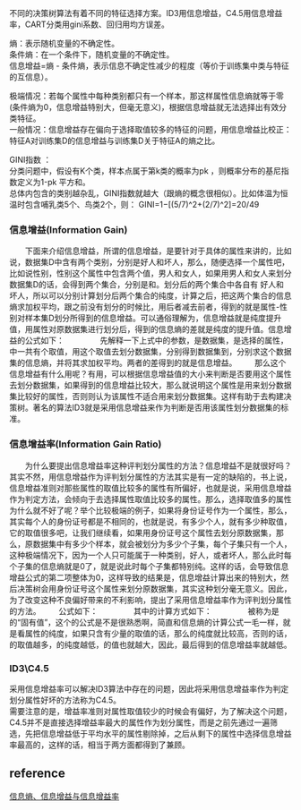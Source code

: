 不同的决策树算法有着不同的特征选择方案。ID3用信息增益，C4.5用信息增益率，CART分类用gini系数、回归用均方误差。 

熵：表示随机变量的不确定性。    
条件熵：在一个条件下，随机变量的不确定性。    
信息增益=熵 - 条件熵，表示信息不确定性减少的程度（等价于训练集中类与特征的互信息）。    

极端情况：若每个属性中每种类别都只有一个样本，那这样属性信息熵就等于零(条件熵为0，信息增益特别大，但毫无意义)，根据信息增益就无法选择出有效分类特征。   
一般情况：信息增益存在偏向于选择取值较多的特征的问题，用信息增益比校正：特征A对训练集D的信息增益与训练集D关于特征A的熵之比。

GINI指数 ：   
分类问题中，假设有K个类，样本点属于第k类的概率为pk ，则概率分布的基尼指数定义为1-pk 平方和。   
总体内包含的类别越杂乱，GINI指数就越大（跟熵的概念很相似）。比如体温为恒温时包含哺乳类5个、鸟类2个，则： 
GINI=1−[(5/7)^2+(2/7)^2]=20/49 
### 信息增益(Information Gain)
　　下面来介绍信息增益，所谓的信息增益，是要针对于具体的属性来讲的，比如说，数据集D中含有两个类别，分别是好人和坏人，那么，随便选择一个属性吧，比如说性别，性别这个属性中包含两个值，男人和女人，如果用男人和女人来划分数据集D的话，会得到两个集合，分别是和。划分后的两个集合中各自有 好人和坏人，所以可以分别计算划分后两个集合的纯度，计算之后，把这两个集合的信息熵求加权平均，跟之前没有划分的时候比，用后者减去前者，得到的就是属性-性别对样本集D划分所得到的信息增益。可以通俗理解为，信息增益就是纯度提升值，用属性对原数据集进行划分后，得到的信息熵的差就是纯度的提升值。信息增益的公式如下： 
　　 
　　先解释一下上式中的参数，是数据集，是选择的属性，中一共有个取值，用这个取值去划分数据集，分别得到数据集到，分别求这个数据集的信息熵，并将其求加权平均。两者的差得到的就是信息增益。 
　　那么这个信息增益有什么用呢？有用，可以根据信息增益值的大小来判断是否要用这个属性去划分数据集，如果得到的信息增益比较大，那么就说明这个属性是用来划分数据集比较好的属性，否则则认为该属性不适合用来划分数据集。这样有助于去构建决策树。著名的算法ID3就是采用信息增益来作为判断是否用该属性划分数据集的标准。
### 信息增益率(Information Gain Ratio)
　　为什么要提出信息增益率这种评判划分属性的方法？信息增益不是就很好吗？其实不然，用信息增益作为评判划分属性的方法其实是有一定的缺陷的，书上说，信息增益准则对那些属性的取值比较多的属性有所偏好，也就是说，采用信息增益作为判定方法，会倾向于去选择属性取值比较多的属性。那么，选择取值多的属性为什么就不好了呢？举个比较极端的例子，如果将身份证号作为一个属性，那么，其实每个人的身份证号都是不相同的，也就是说，有多少个人，就有多少种取值，它的取值很多吧，让我们继续看，如果用身份证号这个属性去划分原数据集，那么，原数据集中有多少个样本，就会被划分为多少个子集，每个子集只有一个人，这种极端情况下，因为一个人只可能属于一种类别，好人，或者坏人，那么此时每个子集的信息熵就是0了，就是说此时每个子集都特别纯。这样的话，会导致信息增益公式的第二项整体为0，这样导致的结果是，信息增益计算出来的特别大，然后决策树会用身份证号这个属性来划分原数据集，其实这种划分毫无意义。因此，为了改变这种不良偏好带来的不利影响，提出了采用信息增益率作为评判划分属性的方法。 
　　公式如下： 
　　 
　　其中的计算方式如下： 
　　 
　　被称为是的“固有值”，这个的公式是不是很熟悉啊，简直和信息熵的计算公式一毛一样，就是看属性的纯度，如果只含有少量的取值的话，那么的纯度就比较高，否则的话，的取值越多，的纯度越低，的值也就越大，因此，最后得到的信息增益率就越低。 

### ID3\C4.5
采用信息增益率可以解决ID3算法中存在的问题，因此将采用信息增益率作为判定划分属性好坏的方法称为C4.5。  
需要注意的是，增益率准则对属性取值较少的时候会有偏好，为了解决这个问题，C4.5并不是直接选择增益率最大的属性作为划分属性，而是之前先通过一遍筛选，先把信息增益低于平均水平的属性剔除掉，之后从剩下的属性中选择信息增益率最高的，这样的话，相当于两方面都得到了兼顾。 

## reference
[信息熵、信息增益与信息增益率
](https://blog.csdn.net/songhao22/article/details/77150972)
